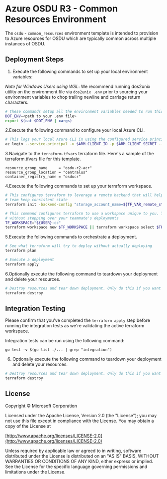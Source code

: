 # Azure OSDU R3 - Common Resources Environment

The `osdu` - `common_resources` environment template is intended to provision to Azure resources for OSDU which are typically common across multiple instances of OSDU.

## Deployment Steps

1. Execute the following commands to set up your local environment variables:

*Note for Windows Users using WSL*: We recommend running dos2unix utility on the environment file via `dos2unix .env` prior to sourcing your environment variables to chop trailing newline and carriage return characters.

```bash
# these commands setup all the environment variables needed to run this template
DOT_ENV=<path to your .env file>
export $(cat $DOT_ENV | xargs)
```

2.Execute the following command to configure your local Azure CLI.

```bash
# This logs your local Azure CLI in using the configured service principal.
az login --service-principal -u $ARM_CLIENT_ID -p $ARM_CLIENT_SECRET --tenant $ARM_TENANT_ID
```

3.Navigate to the `terraform.tfvars` terraform file. Here's a sample of the terraform.tfvars file for this template.

```HCL
resource_group_name     = "osdu-r2-acr"
resource_group_location = "centralus"
container_registry_name = "osducr"
```

4.Execute the following commands to set up your terraform workspace.

```bash
# This configures terraform to leverage a remote backend that will help you and your
# team keep consistent state
terraform init -backend-config "storage_account_name=${TF_VAR_remote_state_account}" -backend-config "container_name=${TF_VAR_remote_state_container}"

# This command configures terraform to use a workspace unique to you. This allows you to work
# without stepping over your teammate's deployments
TF_WORKSPACE="${USER}-cc"
terraform workspace new $TF_WORKSPACE || terraform workspace select $TF_WORKSPACE
```

5.Execute the following commands to orchestrate a deployment.

```bash
# See what terraform will try to deploy without actually deploying
terraform plan

# Execute a deployment
terraform apply
```

6.Optionally execute the following command to teardown your deployment and delete your resources.

```bash
# Destroy resources and tear down deployment. Only do this if you want to destroy your deployment.
terraform destroy
```

## Integration Testing

Please confirm that you've completed the `terraform apply` step before running the integration tests as we're validating the active terraform workspace.

Integration tests can be run using the following command:

```
go test -v $(go list ./... | grep "integration")
```

6. Optionally execute the following command to teardown your deployment and delete your resources.

```bash
# Destroy resources and tear down deployment. Only do this if you want to destroy your deployment.
terraform destroy
```

## License

Copyright © Microsoft Corporation

Licensed under the Apache License, Version 2.0 (the "License");
you may not use this file except in compliance with the License.
You may obtain a copy of the License at

[http://www.apache.org/licenses/LICENSE-2.0](http://www.apache.org/licenses/LICENSE-2.0)

Unless required by applicable law or agreed to in writing, software
distributed under the License is distributed on an "AS IS" BASIS,
WITHOUT WARRANTIES OR CONDITIONS OF ANY KIND, either express or implied.
See the License for the specific language governing permissions and
limitations under the License.
